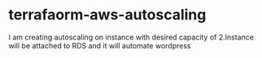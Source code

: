 # terrafaorm-aws-autoscaling
 I am creating autoscaling on instance with desired capacity of 2.Instance will be attached to RDS and it will automate wordpress 

